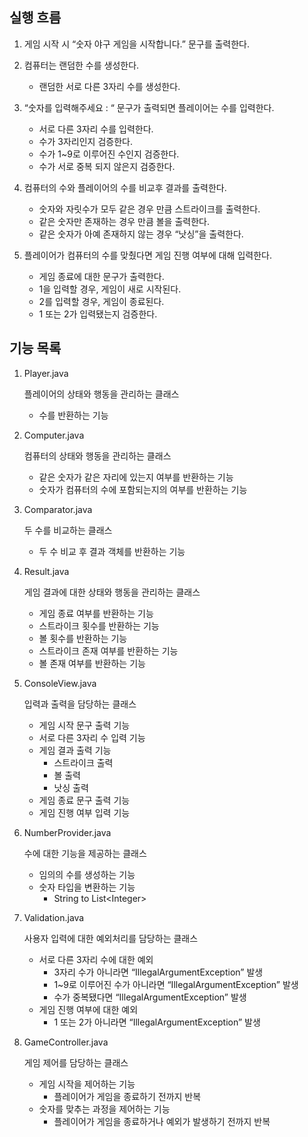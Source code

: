 ## 실행 흐름

1. 게임 시작 시 “숫자 야구 게임을 시작합니다.” 문구를 출력한다.


2. 컴퓨터는 랜덤한 수를 생성한다.
   - 랜덤한 서로 다른 3자리 수를 생성한다.


3. “숫자를 입력해주세요 : “ 문구가 출력되면 플레이어는 수를 입력한다.
   - 서로 다른 3자리 수를 입력한다.
   - 수가 3자리인지 검증한다.
   - 수가 1~9로 이루어진 수인지 검증한다.
   - 수가 서로 중복 되지 않은지 검증한다.

4. 컴퓨터의 수와 플레이어의 수를 비교후 결과를 출력한다.
   - 숫자와 자릿수가 모두 같은 경우 만큼 스트라이크를 출력한다.
   - 같은 숫자만 존재하는 경우 만큼 볼을 출력한다.
   - 같은 숫자가 아예 존재하지 않는 경우 “낫싱”을 출력한다.


5. 플레이어가 컴퓨터의 수를 맞췄다면 게임 진행 여부에 대해 입력한다.
   - 게임 종료에 대한 문구가 출력한다.
   - 1을 입력할 경우, 게임이 새로 시작된다.
   - 2를 입력할 경우, 게임이 종료된다.
   - 1 또는 2가 입력됐는지 검증한다.

## 기능 목록

1. Player.java

   플레이어의 상태와 행동을 관리하는 클래스

   - 수를 반환하는 기능


2. Computer.java

   컴퓨터의 상태와 행동을 관리하는 클래스

   - 같은 숫자가 같은 자리에 있는지 여부를 반환하는 기능
   - 숫자가 컴퓨터의 수에 포함되는지의 여부를 반환하는 기능


3. Comparator.java

   두 수를 비교하는 클래스

   - 두 수 비교 후 결과 객체를 반환하는 기능


4. Result.java

   게임 결과에 대한 상태와 행동을 관리하는 클래스

   - 게임 종료 여부를 반환하는 기능
   - 스트라이크 횟수를 반환하는 기능
   - 볼 횟수를 반환하는 기능
   - 스트라이크 존재 여부를 반환하는 기능
   - 볼 존재 여부를 반환하는 기능


5. ConsoleView.java

   입력과 출력을 담당하는 클래스

   - 게임 시작 문구 출력 기능
   - 서로 다른 3자리 수 입력 기능
   - 게임 결과 출력 기능
      - 스트라이크 출력
      - 볼 출력
      - 낫싱 출력
   - 게임 종료 문구 출력 기능
   - 게임 진행 여부 입력 기능


6. NumberProvider.java

   수에 대한 기능을 제공하는 클래스

   - 임의의 수를 생성하는 기능
   - 숫자 타입을 변환하는 기능
      - String to List\<Integer>


7. Validation.java

   사용자 입력에 대한 예외처리를 담당하는 클래스

   - 서로 다른 3자리 수에 대한 예외
      - 3자리 수가 아니라면 “IllegalArgumentException” 발생
      - 1~9로 이루어진 수가 아니라면 “IllegalArgumentException” 발생
      - 수가 중복됐다면 “IllegalArgumentException” 발생
   - 게임 진행 여부에 대한 예외
      - 1 또는 2가 아니라면 “IllegalArgumentException” 발생


8. GameController.java

   게임 제어를 담당하는 클래스

    - 게임 시작을 제어하는 기능
        - 플레이어가 게임을 종료하기 전까지 반복
    - 숫자를 맞추는 과정을 제어하는 기능
        - 플레이어가 게임을 종료하거나 예외가 발생하기 전까지 반복